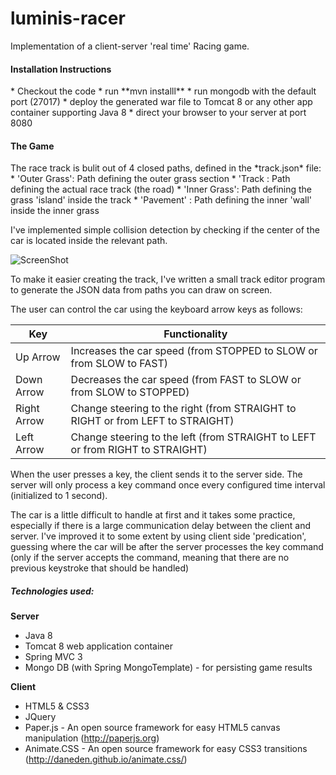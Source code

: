 luminis-racer
=============

Implementation of a client-server 'real time' Racing game.

<h4>Installation Instructions</h4>
* Checkout the code
* run **mvn installl**
* run mongodb with the default port (27017)
* deploy the generated war file to Tomcat 8 or any other app container supporting Java 8
* direct your browser to your server at port 8080

<h4>The Game</h4>
The race track is bulit out of 4 closed paths, defined in the *track.json* file:
* 'Outer Grass': Path defining the outer grass section
* 'Track       : Path defining the actual race track (the road)
* 'Inner Grass': Path defining the grass 'island' inside the track
* 'Pavement'    : Path defining the inner 'wall' inside the inner grass

I've implemented simple collision detection by checking if the center of the car is located inside the relevant path.

![ScreenShot](https://raw.github.com/danbaryak/luminis-racer/master/screenshots/track.png)

To make it easier creating the track, I've written a small track editor program to generate the JSON data from paths you can draw on screen.

The user can control the car using the keyboard arrow keys as follows:

Key             | Functionality
--------------- | -------------------------------------------------------------------
Up Arrow        | Increases the car speed (from STOPPED to SLOW or from SLOW to FAST)
Down Arrow      | Decreases the car speed (from FAST to SLOW or from SLOW to STOPPED)
Right Arrow     | Change steering to the right (from STRAIGHT to RIGHT or from LEFT to STRAIGHT)
Left Arrow      | Change steering to the left (from STRAIGHT to LEFT or from RIGHT to STRAIGHT)

When the user presses a key, the client sends it to the server side. The server will only process a key
command once every configured time interval (initialized to 1 second).

The car is a little difficult to handle at first and it takes some practice, especially if there is a large communication delay between the client and server. I've improved it to some extent by using client side 'predication', guessing where the car will be after the server processes the key command (only if the server accepts the command, meaning that there are no previous keystroke that should be handled)

<h5>Technologies used:</h5>

**Server**

* Java 8 
* Tomcat 8 web application container
* Spring MVC 3 
* Mongo DB (with Spring MongoTemplate) - for persisting game results

**Client**

* HTML5 & CSS3
* JQuery
* Paper.js - An open source framework for easy HTML5 canvas manipulation (http://paperjs.org)
* Animate.CSS - An open source framework for easy CSS3 transitions (http://daneden.github.io/animate.css/)


